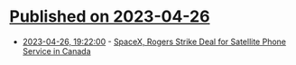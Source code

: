 # [Published on 2023-04-26](index.md)

* [2023-04-26, 19:22:00](https://tech.slashdot.org/story/23/04/26/1829249/spacex-rogers-strike-deal-for-satellite-phone-service-in-canada?utm_source=rss1.0mainlinkanon&utm_medium=feed) - [SpaceX, Rogers Strike Deal for Satellite Phone Service in Canada](https://tech.slashdot.org/story/23/04/26/1829249/spacex-rogers-strike-deal-for-satellite-phone-service-in-canada?utm_source=rss1.0mainlinkanon&utm_medium=feed)
